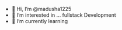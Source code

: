 - 👋 Hi, I’m @madusha1225
- 🌱 I’m interested in ... fullstack Development 
- 💞️ I’m currently learning


<!---
madusha1225/madusha1225 is a ✨ special ✨ repository because its `README.md` (this file) appears on your GitHub profile.
You can click the Preview link to take a look at your changes.
--->
